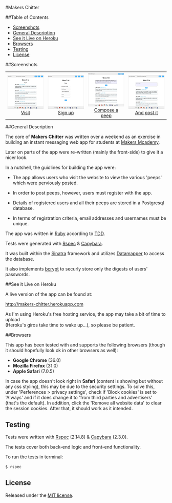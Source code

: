 #Makers Chitter

##Table of Contents

* [Screenshots](#screenshots)
* [General Description](#general-description)
* [See it Live on Heroku](#see-it-live-on-heroku)
* [Browsers](#browsers)
* [Testing](#testing)
* [License](#license)


##Screenshots

<table>
	<tr>
		<td align="center" width=25% >
			<a href="https://raw.githubusercontent.com/nadavmatalon/chitter/master/public/images/chitter_1.jpg">
				<img src="public/images/chitter_1.jpg" height="105px" />
				Visit
			</a>
		</td>
		<td align="center" width=25% >
			<a href="https://raw.githubusercontent.com/nadavmatalon/chitter/master/public/images/chitter_2.jpg">
				<img src="public/images/chitter_2.jpg" height="105px" />
				Sign up
			</a>
		</td>
		<td align="center" width=25% >
			<a href="https://raw.githubusercontent.com/nadavmatalon/chitter/master/public/images/chitter_3.jpg">
				<img src="public/images/chitter_3.jpg" height="105px" />
				Compose a peep
			</a>
		</td>
		<td align="center" width=25% >
			<a href="https://raw.githubusercontent.com/nadavmatalon/chitter/master/public/images/chitter_4.jpg">
				<img src="public/images/chitter_4.jpg" height="105px" />
				And post it
			</a>
		</td>
	</tr>
</table>


##General Description
 
The core of <strong>Makers Chitter</strong> was written over a weekend as an exercise 
in building an instant messaging web app for students 
at [Makers Mcademy](http://www.makersacademy.com/).

Later on parts of the app were re-written (mainly the front-side) to give it
a nicer look.

In a nutshell, the guidlines for building the app were:

* The app allows users who visit the website to view the various 'peeps' which were 
perviously posted.

* In order to post peeps, however, users must register with the app.

* Details of registered users and all their peeps are stored in a Postgresql database.

* In terms of registration criteria, email addresses and usernames must be unique.


The app was written in [Ruby](https://www.ruby-lang.org/en/) according 
to [TDD](http://en.wikipedia.org/wiki/Test-driven_development).

Tests were generated with [Rspec](http://rspec.info) 
& [Capybara](https://github.com/jnicklas/capybara).

It was built within the [Sinatra](http://www.sinatrarb.com/) framework and 
utilizes [Datamapper](http://datamapper.org/) to access the database.

It also implements [bcrypt](https://github.com/codahale/bcrypt-ruby) to securly store only 
the digests of users' passwords.


##See it Live on Heroku

A live version of the app can be found at:

http://makers-chitter.herokuapp.com

As I'm using Heroku's free hosting service, the app may take a bit of time to upload<br/>
(Heroku's giros take time to wake up...), so please be patient.


##Browsers

 This app has been tested with and supports the following browsers (though it should hopefully
 look ok in other browsers as well):

* __Google Chrome__ (36.0)
* __Mozilla Firefox__ (31.0)
* __Apple Safari__ (7.0.5)

In case the app doesn't look right in __Safari__ (content is showing but without any css styling), 
this may be due to the security settings. To solve this, under 'Perferences > privacy settings', 
check if 'Block cookies' is set to 'Always' and if it does change it to 'from third parties 
and advertisers' (that's the default). In addition, click the 'Remove all website data' 
to clear the session cookies. After that, it should work as it intended.


##  Testing

Tests were written with [Rspec](http://rspec.info) (2.14.8) & 
[Capybara](https://github.com/jnicklas/capybara) (2.3.0).

The tests cover both back-end logic and front-end functionality.

To run the tests in terminal: 

```bash
$ rspec
```

##  License

<p>Released under the <a href="http://www.opensource.org/licenses/MIT">MIT license</a>.</p>

